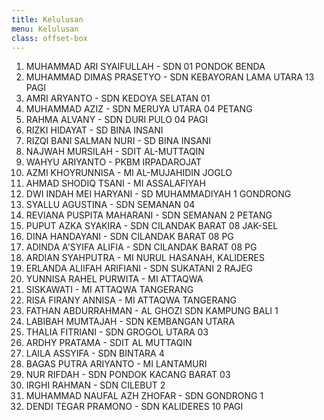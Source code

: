 ```yaml
---
title: Kelulusan
menu: Kelulusan
class: offset-box
---
```


1. MUHAMMAD ARI SYAIFULLAH - SDN 01 PONDOK BENDA
2. MUHAMMAD DIMAS PRASETYO - SDN KEBAYORAN LAMA UTARA 13 PAGI
3. AMRI ARYANTO	- SDN KEDOYA SELATAN 01
4. MUHAMMAD AZIZ - SDN MERUYA UTARA 04 PETANG
5. RAHMA ALVANY	- SDN DURI PULO 04 PAGI
6. RIZKI HIDAYAT	- SD BINA INSANI
7. RIZQI BANI SALMAN NURI	- SD BINA INSANI
8. NAJWAH MURSILAH	- SDIT AL-MUTTAQIN
9. WAHYU ARIYANTO	- PKBM IRPADAROJAT
10. AZMI KHOYRUNNISA	- MI AL-MUJAHIDIN JOGLO
11. AHMAD SHODIQ TSANI	- MI ASSALAFIYAH
12. DWI INDAH MEI HARYANI	- SD MUHAMMADIYAH 1 GONDRONG
13. SYALLU AGUSTINA	- SDN SEMANAN 04
14. REVIANA PUSPITA MAHARANI	- SDN SEMANAN 2 PETANG
15. PUPUT AZKA SYAKIRA	- SDN CILANDAK BARAT 08 JAK-SEL
16. DINA HANDAYANI	- SDN CILANDAK BARAT 08 PG
17. ADINDA A'SYIFA ALIFIA	- SDN CILANDAK BARAT 08 PG
18. ARDIAN SYAHPUTRA	- MI NURUL HASANAH, KALIDERES
19. ERLANDA ALIIFAH ARIFIANI	- SDN SUKATANI 2 RAJEG
20. YUNNISA RAHEL PURWITA	- MI ATTAQWA
21. SISKAWATI	- MI ATTAQWA TANGERANG
22. RISA FIRANY ANNISA	- MI ATTAQWA TANGERANG
23. FATHAN ABDURRAHMAN - AL GHOZI	SDN KAMPUNG BALI 1
24. LABIBAH MUMTAJAH	- SDN KEMBANGAN UTARA 
25. THALIA FITRIANI	- SDN GROGOL UTARA 03
26. ARDHY PRATAMA	- SDIT AL MUTTAQIN
27. LAILA ASSYIFA	- SDN BINTARA 4
28. BAGAS PUTRA ARIYANTO	- MI LANTAMURI
29. NUR RIFDAH	- SDN PONDOK KACANG BARAT 03
30. IRGHI RAHMAN	- SDN CILEBUT 2
31. MUHAMMAD NAUFAL AZH ZHOFAR	- SDN GONDRONG 1
32. DENDI TEGAR PRAMONO	- SDN KALIDERES 10 PAGI

